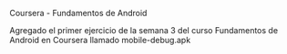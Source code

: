 Coursera - Fundamentos de Android

Agregado el primer ejercicio de la semana 3 del curso Fundamentos de Android en Coursera llamado mobile-debug.apk
